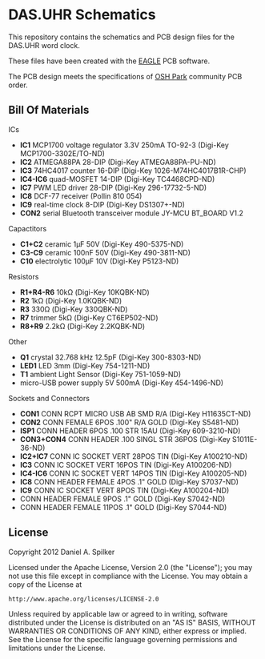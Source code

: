 DAS.UHR Schematics
==================

This repository contains the schematics and PCB design files for the DAS.UHR word clock.

These files have been created with the [EAGLE](http://www.cadsoftusa.com/) PCB software.

The PCB design meets the specifications of [OSH Park](http://oshpark.com/) community PCB order.


Bill Of Materials
-----------------

ICs
* **IC1** MCP1700 voltage regulator 3.3V 250mA TO-92-3 (Digi-Key MCP1700-3302E/TO-ND)
* **IC2** ATMEGA88PA 28-DIP (Digi-Key ATMEGA88PA-PU-ND)
* **IC3** 74HC4017 counter 16-DIP (Digi-Key 1026-M74HC4017B1R-CHP)
* **IC4-IC6** quad-MOSFET 14-DIP (Digi-Key TC4468CPD-ND)
* **IC7** PWM LED driver 28-DIP (Digi-Key 296-17732-5-ND)
* **IC8** DCF-77 receiver (Pollin 810 054)
* **IC9** real-time clock 8-DIP (Digi-Key DS1307+-ND)
* **CON2** serial Bluetooth transceiver module JY-MCU BT_BOARD V1.2

Capactitors
* **C1+C2** ceramic 1µF 50V (Digi-Key 490-5375-ND)
* **C3-C9** ceramic 100nF 50V (Digi-Key 490-3811-ND)
* **C10** electrolytic 100µF 10V (Digi-Key P5123-ND)

Resistors
* **R1+R4-R6** 10kΩ (Digi-Key 10KQBK-ND)
* **R2** 1kΩ (Digi-Key 1.0KQBK-ND)
* **R3** 330Ω (Digi-Key 330QBK-ND)
* **R7** trimmer 5kΩ (Digi-Key CT6EP502-ND)
* **R8+R9** 2.2kΩ (Digi-Key 2.2KQBK-ND)

Other
* **Q1** crystal 32.768 kHz 12.5pF (Digi-Key 300-8303-ND)
* **LED1** LED 3mm (Digi-Key 754-1211-ND)
* **T1** ambient Light Sensor (Digi-Key 751-1059-ND)
* micro-USB power supply 5V 500mA (Digi-Key 454-1496-ND)

Sockets and Connectors
* **CON1** CONN RCPT MICRO USB AB SMD R/A (Digi-Key H11635CT-ND)
* **CON2** CONN FEMALE 6POS .100" R/A GOLD (Digi-Key S5481-ND)
* **ISP1** CONN HEADER 6POS .100 STR 15AU (Digi-Key 609-3210-ND)
* **CON3+CON4** CONN HEADER .100 SINGL STR 36POS (Digi-Key S1011E-36-ND)
* **IC2+IC7** CONN IC SOCKET VERT 28POS TIN (Digi-Key A100210-ND)
* **IC3** CONN IC SOCKET VERT 16POS TIN (Digi-Key A100206-ND)
* **IC4-IC6** CONN IC SOCKET VERT 14POS TIN (Digi-Key A100205-ND)
* **IC8** CONN HEADER FEMALE 4POS .1" GOLD (Digi-Key S7037-ND)
* **IC9** CONN IC SOCKET VERT 8POS TIN (Digi-Key A100204-ND)
* CONN HEADER FEMALE 9POS .1" GOLD (Digi-Key S7042-ND)
* CONN HEADER FEMALE 11POS .1" GOLD (Digi-Key S7044-ND)


License
-------

Copyright 2012 Daniel A. Spilker

Licensed under the Apache License, Version 2.0 (the "License");
you may not use this file except in compliance with the License.
You may obtain a copy of the License at

    http://www.apache.org/licenses/LICENSE-2.0

Unless required by applicable law or agreed to in writing, software
distributed under the License is distributed on an "AS IS" BASIS,
WITHOUT WARRANTIES OR CONDITIONS OF ANY KIND, either express or implied.
See the License for the specific language governing permissions and
limitations under the License.
